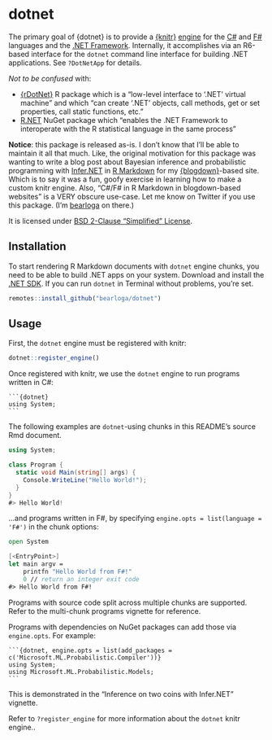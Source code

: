 
<!-- README.md is generated from README.Rmd. Please edit that file -->

# dotnet

<!-- badges: start -->

<!-- badges: end -->

The primary goal of {dotnet} is to provide a
[{knitr}](https://yihui.org/knitr/)
[engine](https://yihui.org/knitr/demo/engines/) for the
[C\#](https://docs.microsoft.com/en-us/dotnet/csharp/) and
[F\#](https://docs.microsoft.com/en-us/dotnet/fsharp/) languages and the
[.NET Framework](https://dotnet.microsoft.com/). Internally, it
accomplishes via an R6-based interface for the `dotnet` command line
interface for building .NET applications. See `?DotNetApp` for details.

*Not to be confused* with:

  - [{rDotNet}](https://cran.r-project.org/package=rDotNet) R package
    which is a “low-level interface to ‘.NET’ virtual machine” and which
    “can create ‘.NET’ objects, call methods, get or set properties,
    call static functions, etc.”
  - [R.NET](https://rdotnet.github.io/rdotnet/) NuGet package which
    “enables the .NET Framework to interoperate with the R statistical
    language in the same process”

**Notice**: this package is released as-is. I don’t know that I’ll be
able to maintain it all that much. Like, the original motivation for
this package was wanting to write a blog post about Bayesian inference
and probabilistic programming with
[Infer.NET](https://dotnet.github.io/infer/) in [R
Markdown](https://rmarkdown.rstudio.com/) for my
[{blogdown}](https://bookdown.org/yihui/blogdown/)-based site. Which is
to say it was a fun, goofy exercise in learning how to make a custom
knitr engine. Also, “C\#/F\# in R Markdown in blogdown-based websites”
is a VERY obscure use-case. Let me know on Twitter if you use this
package. (I’m [bearloga](https://twitter.com/bearloga) on there.)

It is licensed under [BSD 2-Clause “Simplified” License](LICENSE.md).

## Installation

To start rendering R Markdown documents with `dotnet` engine chunks, you
need to be able to build .NET apps on your system. Download and install
the [.NET SDK](https://dotnet.microsoft.com/download). If you can run
`dotnet` in Terminal without problems, you’re set.

``` r
remotes::install_github("bearloga/dotnet")
```

## Usage

First, the `dotnet` engine must be registered with knitr:

``` r
dotnet::register_engine()
```

Once registered with knitr, we use the `dotnet` engine to run programs
written in C\#:

    ```{dotnet}
    using System;
    ```

The following examples are `dotnet`-using chunks in this README’s source
Rmd document.

``` csharp
using System;

class Program {
  static void Main(string[] args) {
    Console.WriteLine("Hello World!");
  }
}
#> Hello World!
```

…and programs written in F\#, by specifying `engine.opts = list(language
= 'F#')` in the chunk options:

``` fsharp
open System

[<EntryPoint>]
let main argv =
    printfn "Hello World from F#!"
    0 // return an integer exit code
#> Hello World from F#!
```

Programs with source code split across multiple chunks are supported.
Refer to the multi-chunk programs vignette for reference.

Programs with dependencies on NuGet packages can add those via
`engine.opts`. For example:

    ```{dotnet, engine.opts = list(add_packages = c('Microsoft.ML.Probabilistic.Compiler'))}
    using System;
    using Microsoft.ML.Probabilistic.Models;
    ```

This is demonstrated in the “Inference on two coins with Infer.NET”
vignette.

Refer to `?register_engine` for more information about the `dotnet`
knitr engine..
